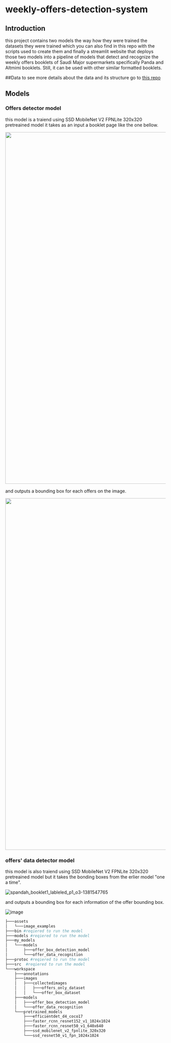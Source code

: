 ﻿# weekly-offers-detection-system
 ## Introduction
this project contains two models the way how they were trained the datasets they were trained which you can also find in this repo with the scripts used to create them and finally a streamlit website that deploys those two models into a pipeline of models that detect and recognize the weekly offers booklets of Saudi Major supermarkets specifically Panda and Altmimi booklets. Still, it can be used with other similar formatted booklets.


##Data
to see more details about the data and its structure go to <a href="https://github.com/Salma7577/offers_dataset_web_scrabing">this repo</a>

## Models 
### Offers detector model
this model is a traiend using SSD MobileNet V2 FPNLite 320x320 pretreained model it takes as an input a booklet page like the one bellow.

<img src="https://user-images.githubusercontent.com/54520739/186296014-976bef57-21fe-4cdc-9110-c0040f76043b.jpg" width="600" height="1100">


and outputs a bounding box for each offers on the image.

<img src="https://user-images.githubusercontent.com/54520739/186297684-77e80c6d-ea93-4664-b892-a1d1a21fb977.png" width="600" height="1100">

### offers' data detector model
this model is also traiend using SSD MobileNet V2 FPNLite 320x320 pretreained model but it takes the bonding boxes from the erlier model "one a time".

![spandah_booklet1_lableled_p1_o3-1381547765](https://user-images.githubusercontent.com/54520739/186298696-73ab7204-c45b-4db6-9bb3-d2d28a6b10ac.jpg)

and outputs a bounding box for each information of the offer bounding box.

![image](https://user-images.githubusercontent.com/54520739/186298937-09ee2266-fcfd-4985-b22b-7fdfdde50936.png)



```bash
├───assets
│   └───image_examples
├───bin #reqiered to run the model
├───models #reqiered to run the model
├───my_models
│   └───models
│       ├───offer_box_detection_model
│       └───offer_data_recognition
├───protoc #reqiered to run the model
├───src  #reqiered to run the model
└───workspace
    ├───annotations
    ├───images
    │   ├───collectedimages
    │   │   ├───offers_only_dataset
    │   │   └───offer_box_dataset
    ├───models
    │   ├───offer_box_detection_model
    │   └───offer_data_recognition
    └───pretrained_models
        ├───efficientdet_d4_coco17
        ├───faster_rcnn_resnet152_v1_1024x1024
        ├───faster_rcnn_resnet50_v1_640x640
        ├───ssd_mobilenet_v2_fpnlite_320x320
        └───ssd_resnet50_v1_fpn_1024x1024

```
